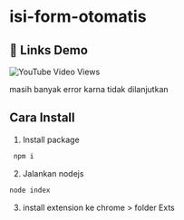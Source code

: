 # isi-form-otomatis

## 🔗 Links Demo
![YouTube Video Views](https://img.shields.io/youtube/views/Eu4gDer-61c)

masih banyak error karna tidak dilanjutkan 

## Cara Install
1. Install package

```bash
 npm i
```

2. Jalankan nodejs

 ```bash
node index
```

3. install extension ke chrome > folder Exts
